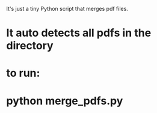 It's just a tiny Python script that merges pdf files.

# It auto detects all pdfs in the directory
# to run:
# python merge_pdfs.py